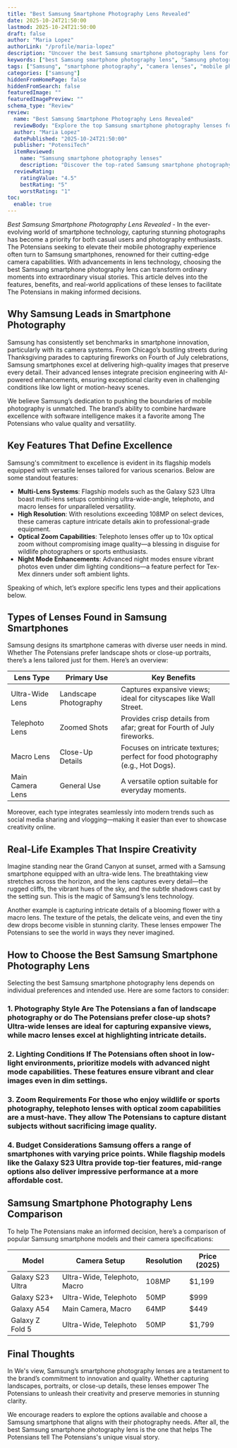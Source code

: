 ```yaml
---
title: "Best Samsung Smartphone Photography Lens Revealed"
date: 2025-10-24T21:50:00
lastmod: 2025-10-24T21:50:00
draft: false
author: "Maria Lopez"
authorLink: "/profile/maria-lopez"
description: "Uncover the best Samsung smartphone photography lens for capturing breathtaking photos. Explore advanced features and tips to elevate your mobile photography in 2025."
keywords: ["best Samsung smartphone photography lens", "Samsung photography lens review", "top Samsung smartphone lenses 2025"]
tags: ["Samsung", "smartphone photography", "camera lenses", "mobile photography"]
categories: ["samsung"]
hiddenFromHomePage: false
hiddenFromSearch: false
featuredImage: ""
featuredImagePreview: ""
schema_type: "Review"
review:
  name: "Best Samsung Smartphone Photography Lens Revealed"
  reviewBody: "Explore the top Samsung smartphone photography lenses for 2025. Learn about their features, benefits, and how they can help you capture stunning images with ease."
  author: "Maria Lopez"
  datePublished: "2025-10-24T21:50:00"
  publisher: "PotensiTech"
  itemReviewed:
    name: "Samsung smartphone photography lenses"
    description: "Discover the top-rated Samsung smartphone photography lenses in 2025, designed for capturing professional-quality photos with advanced features."
  reviewRating:
    ratingValue: "4.5"
    bestRating: "5"
    worstRating: "1"
toc:
  enable: true
---
```



*Best Samsung Smartphone Photography Lens Revealed* - In the ever-evolving world of smartphone technology, capturing stunning photographs has become a priority for both casual users and photography enthusiasts. The Potensians seeking to elevate their mobile photography experience often turn to Samsung smartphones, renowned for their cutting-edge camera capabilities. With advancements in lens technology, choosing the best Samsung smartphone photography lens can transform ordinary moments into extraordinary visual stories. This article delves into the features, benefits, and real-world applications of these lenses to facilitate The Potensians in making informed decisions.

## Why Samsung Leads in Smartphone Photography

Samsung has consistently set benchmarks in smartphone innovation, particularly with its camera systems. From Chicago’s bustling streets during Thanksgiving parades to capturing fireworks on Fourth of July celebrations, Samsung smartphones excel at delivering high-quality images that preserve every detail. Their advanced lenses integrate precision engineering with AI-powered enhancements, ensuring exceptional clarity even in challenging conditions like low light or motion-heavy scenes.

We believe Samsung’s dedication to pushing the boundaries of mobile photography is unmatched. The brand’s ability to combine hardware excellence with software intelligence makes it a favorite among The Potensians who value quality and versatility.

## Key Features That Define Excellence

Samsung's commitment to excellence is evident in its flagship models equipped with versatile lenses tailored for various scenarios. Below are some standout features:

- **Multi-Lens Systems**: Flagship models such as the Galaxy S23 Ultra boast multi-lens setups combining ultra-wide-angle, telephoto, and macro lenses for unparalleled versatility. 
- **High Resolution**: With resolutions exceeding 108MP on select devices, these cameras capture intricate details akin to professional-grade equipment. 
- __Optical Zoom Capabilities__: Telephoto lenses offer up to 10x optical zoom without compromising image quality—a blessing in disguise for wildlife photographers or sports enthusiasts. 
- __Night Mode Enhancements__: Advanced night modes ensure vibrant photos even under dim lighting conditions—a feature perfect for Tex-Mex dinners under soft ambient lights. 

Speaking of which, let’s explore specific lens types and their applications below.

## Types of Lenses Found in Samsung Smartphones

Samsung designs its smartphone cameras with diverse user needs in mind. Whether The Potensians prefer landscape shots or close-up portraits, there’s a lens tailored just for them. Here’s an overview:

<div class="table-responsive">
<table class="html-table">
<thead>
<tr>
<th>Lens Type</th>
<th>Primary Use</th>
<th>Key Benefits</th>
</tr>
</thead>
<tbody>
<tr>
<td>Ultra-Wide Lens</td>
<td>Landscape Photography</td>
<td>Captures expansive views; ideal for cityscapes like Wall Street.</td>
</tr>
<tr>
<td>Telephoto Lens</td>
<td>Zoomed Shots</td>
<td>Provides crisp details from afar; great for Fourth of July fireworks.</td>
</tr>
<tr>
<td>Macro Lens</td>
<td>Close-Up Details</td>
<td>Focuses on intricate textures; perfect for food photography (e.g., Hot Dogs).</td>
</tr>
<tr>
<td>Main Camera Lens</td>
<td>General Use</td>
<td>A versatile option suitable for everyday moments.</td>
</tr>
</tbody>
</table>
</div>

Moreover, each type integrates seamlessly into modern trends such as social media sharing and vlogging—making it easier than ever to showcase creativity online.

## Real-Life Examples That Inspire Creativity

Imagine standing near the Grand Canyon at sunset, armed with a Samsung smartphone equipped with an ultra-wide lens. The breathtaking view stretches across the horizon, and the lens captures every detail—the rugged cliffs, the vibrant hues of the sky, and the subtle shadows cast by the setting sun. This is the magic of Samsung’s lens technology.

Another example is capturing intricate details of a blooming flower with a macro lens. The texture of the petals, the delicate veins, and even the tiny dew drops become visible in stunning clarity. These lenses empower The Potensians to see the world in ways they never imagined.

## How to Choose the Best Samsung Smartphone Photography Lens

Selecting the best Samsung smartphone photography lens depends on individual preferences and intended use. Here are some factors to consider:

### 1. Photography Style Are The Potensians a fan of landscape photography or do The Potensians prefer close-up shots? Ultra-wide lenses are ideal for capturing expansive views, while macro lenses excel at highlighting intricate details.

### 2. Lighting Conditions If The Potensians often shoot in low-light environments, prioritize models with advanced night mode capabilities. These features ensure vibrant and clear images even in dim settings.

### 3. Zoom Requirements For those who enjoy wildlife or sports photography, telephoto lenses with optical zoom capabilities are a must-have. They allow The Potensians to capture distant subjects without sacrificing image quality.

### 4. Budget Considerations Samsung offers a range of smartphones with varying price points. While flagship models like the Galaxy S23 Ultra provide top-tier features, mid-range options also deliver impressive performance at a more affordable cost.

## Samsung Smartphone Photography Lens Comparison

To help The Potensians make an informed decision, here’s a comparison of popular Samsung smartphone models and their camera specifications:

<div class="table-responsive">
<table class="html-table">
<thead>
<tr>
<th>Model</th>
<th>Camera Setup</th>
<th>Resolution</th>
<th>Price (2025)</th>
</tr>
</thead>
<tbody>
<tr>
<td>Galaxy S23 Ultra</td>
<td>Ultra-Wide, Telephoto, Macro</td>
<td>108MP</td>
<td>$1,199</td>
</tr>
<tr>
<td>Galaxy S23+</td>
<td>Ultra-Wide, Telephoto</td>
<td>50MP</td>
<td>$999</td>
</tr>
<tr>
<td>Galaxy A54</td>
<td>Main Camera, Macro</td>
<td>64MP</td>
<td>$449</td>
</tr>
<tr>
<td>Galaxy Z Fold 5</td>
<td>Ultra-Wide, Telephoto</td>
<td>50MP</td>
<td>$1,799</td>
</tr>
</tbody>
</table>
</div>

## Final Thoughts

In We's view, Samsung’s smartphone photography lenses are a testament to the brand’s commitment to innovation and quality. Whether capturing landscapes, portraits, or close-up details, these lenses empower The Potensians to unleash their creativity and preserve memories in stunning clarity.

We encourage readers to explore the options available and choose a Samsung smartphone that aligns with their photography needs. After all, the best Samsung smartphone photography lens is the one that helps The Potensians tell The Potensians's unique visual story.